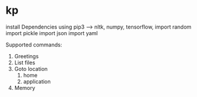 # kp
install Dependencies using pip3 --> nltk, numpy, tensorflow,
import random
import pickle
import json
import yaml


Supported commands:
1. Greetings
2. List files
3. Goto location
    1. home
    2. application
4. Memory
